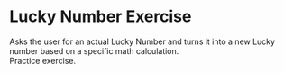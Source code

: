 # Lucky Number Exercise
Asks the user for an actual Lucky Number and turns it into a new Lucky number based on a specific math calculation. \
Practice exercise.
